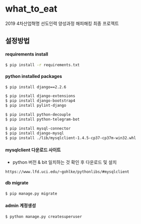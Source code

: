 # what_to_eat
2019 4차산업혁명 선도인력 양성과정 해피해킹 최종 프로젝트

## 설정방법

#### requirements install
```bash
$ pip install -r requirements.txt
```

#### python installed packages
```bash
$ pip install django==2.2.6

$ pip install django-extensions
$ pip install django-bootstrap4
$ pip install pylint-django

$ pip install python-decouple
$ pip install python-telegram-bot

$ pip install mysql-connector
$ pip install django-mysql
$ pip install ./lib/mysqlclient-1.4.5-cp37-cp37m-win32.whl
```

#### mysqlclient 다운로드 사이트
- python 버전 & bit 일치하는 것 확인 후 다운로드 및 설치
```
https://www.lfd.uci.edu/~gohlke/pythonlibs/#mysqlclient
```

#### db migrate
```bash
$ pip manage.py migrate
```

#### admin 계정생성 
```bash
$ python manage.py createsuperuser
```
